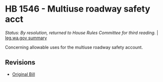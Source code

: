 # HB 1546 - Multiuse roadway safety acct
*Status: By resolution, returned to House Rules Committee for third reading.* | [leg.wa.gov summary](https://app.leg.wa.gov/billsummary?BillNumber=1546&Year=2021)

Concerning allowable uses for the multiuse roadway safety account.

## Revisions
* [Original Bill](1/)